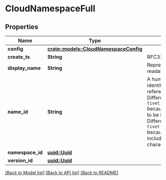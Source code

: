 # CloudNamespaceFull

## Properties

Name | Type | Description | Notes
------------ | ------------- | ------------- | -------------
**config** | [**crate::models::CloudNamespaceConfig**](CloudNamespaceConfig.md) |  | 
**create_ts** | **String** | RFC3339 timestamp | 
**display_name** | **String** | Represent a resource's readable display name. | 
**name_id** | **String** | A human readable short identifier used to references resources. Different than a `tivet.common#Uuid` because this is intended to be human readable. Different than `tivet.common#DisplayName` because this should not include special characters and be short. | 
**namespace_id** | [**uuid::Uuid**](uuid::Uuid.md) |  | 
**version_id** | [**uuid::Uuid**](uuid::Uuid.md) |  | 

[[Back to Model list]](../README.md#documentation-for-models) [[Back to API list]](../README.md#documentation-for-api-endpoints) [[Back to README]](../README.md)


